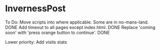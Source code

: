 # InvernessPost

To Do: 
Move scripts into <head> where applicable.  Some are in no-mans-land.  DONE
Add timeout to all pages except index.html.  DONE
Replace 'coming soon' with 'press orange button to continue'.  DONE

Lower priority:
Add visits stats